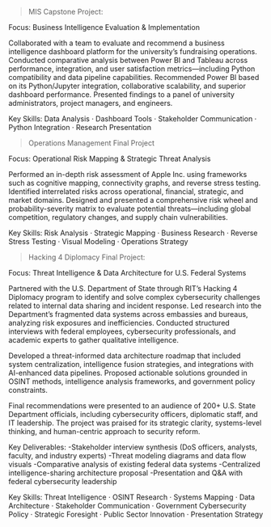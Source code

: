 >MIS Capstone Project:

Focus: Business Intelligence Evaluation & Implementation
  
Collaborated with a team to evaluate and recommend a business intelligence dashboard platform for the university’s fundraising operations. Conducted comparative analysis between Power BI and Tableau across performance, integration, and user satisfaction metrics—including Python compatibility and data pipeline capabilities. Recommended Power BI based on its Python/Jupyter integration, collaborative scalability, and superior dashboard performance. Presented findings to a panel of university administrators, project managers, and engineers.
  
Key Skills: Data Analysis · Dashboard Tools · Stakeholder Communication · Python Integration · Research Presentation


>Operations Management Final Project

Focus: Operational Risk Mapping & Strategic Threat Analysis

Performed an in-depth risk assessment of Apple Inc. using frameworks such as cognitive mapping, connectivity graphs, and reverse stress testing. Identified interrelated risks across operational, financial, strategic, and market domains. Designed and presented a comprehensive risk wheel and probability-severity matrix to evaluate potential threats—including global competition, regulatory changes, and supply chain vulnerabilities.

Key Skills: Risk Analysis · Strategic Mapping · Business Research · Reverse Stress Testing · Visual Modeling · Operations Strategy


>Hacking 4 Diplomacy Final Project:

Focus: Threat Intelligence & Data Architecture for U.S. Federal Systems

Partnered with the U.S. Department of State through RIT’s Hacking 4 Diplomacy program to identify and solve complex cybersecurity challenges related to internal data sharing and incident response. Led research into the Department’s fragmented data systems across embassies and bureaus, analyzing risk exposures and inefficiencies. Conducted structured interviews with federal employees, cybersecurity professionals, and academic experts to gather qualitative intelligence.

Developed a threat-informed data architecture roadmap that included system centralization, intelligence fusion strategies, and integrations with AI-enhanced data pipelines. Proposed actionable solutions grounded in OSINT methods, intelligence analysis frameworks, and government policy constraints.

Final recommendations were presented to an audience of 200+ U.S. State Department officials, including cybersecurity officers, diplomatic staff, and IT leadership. The project was praised for its strategic clarity, systems-level thinking, and human-centric approach to security reform.

Key Deliverables:
-Stakeholder interview synthesis (DoS officers, analysts, faculty, and industry experts)
-Threat modeling diagrams and data flow visuals
-Comparative analysis of existing federal data systems
-Centralized intelligence-sharing architecture proposal
-Presentation and Q&A with federal cybersecurity leadership

Key Skills:
Threat Intelligence · OSINT Research · Systems Mapping · Data Architecture · Stakeholder Communication · Government Cybersecurity Policy · Strategic Foresight · Public Sector Innovation · Presentation Strategy
